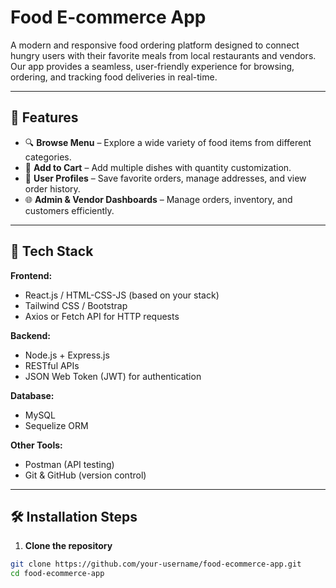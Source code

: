 # Food E-commerce App

A modern and responsive food ordering platform designed to connect hungry users with their favorite meals from local restaurants and vendors. Our app provides a seamless, user-friendly experience for browsing, ordering, and tracking food deliveries in real-time.

---

## 🚀 Features

- 🔍 **Browse Menu** – Explore a wide variety of food items from different categories.
- 🛒 **Add to Cart** – Add multiple dishes with quantity customization.
- 👤 **User Profiles** – Save favorite orders, manage addresses, and view order history.
- 🌐 **Admin & Vendor Dashboards** – Manage orders, inventory, and customers efficiently.

---

## 📱 Tech Stack

**Frontend:**
- React.js / HTML-CSS-JS (based on your stack)
- Tailwind CSS / Bootstrap
- Axios or Fetch API for HTTP requests

**Backend:**
- Node.js + Express.js
- RESTful APIs
- JSON Web Token (JWT) for authentication

**Database:**
- MySQL
- Sequelize ORM

**Other Tools:**
- Postman (API testing)
- Git & GitHub (version control)

---

## 🛠️ Installation Steps

1. **Clone the repository**

```bash
git clone https://github.com/your-username/food-ecommerce-app.git
cd food-ecommerce-app
